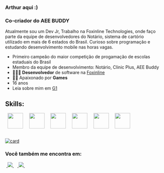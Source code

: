 ### Arthur aqui :)
### Co-criador do AEE BUDDY

Atualmente sou um Dev Jr, Trabalho na Foxinline Technologies, onde faço parte da equipe de desenvolvedores do Notário, sistema de cartório utilizado em mais de 6 estados do Brasil. Curioso sobre programação e estudando desenvolvimento mobile nas horas vagas.
- Primeiro campeão do </Seduckhaton> maior competição de progamação de escolas estaduais do Brasil
- Membro da equipe de desenvolvimento: Notário, Clinic Plus, AEE Buddy
- 👨🏻‍💻 **Desenvolvedor** de software na [Foxinline](http://foxinline.com)
- 🧗🏼 Apaixonado por **Games**
- 16 anos
- Leia sobre mim em <a href="https://g1.globo.com/pi/piaui/noticia/2023/04/01/adolescente-de-15-anos-se-torna-programador-com-apenas-5-meses-de-aulas-em-parnaiba.ghtml"> G1 </a>

##

## Skills:
<div style="display: inline">
  &nbsp;&nbsp;<img width='50' height='50' src="https://cdn-icons-png.flaticon.com/512/5968/5968282.png" />&nbsp;&nbsp;
  &nbsp;&nbsp;<img width='50' height='50' src="https://www.svgrepo.com/show/354380/spring-icon.svg" />&nbsp;&nbsp;
  &nbsp;&nbsp;<img width='50' height='50' src="https://www.svgrepo.com/show/452091/python.svg" />&nbsp;&nbsp;
  &nbsp;&nbsp;<img width='50' height='50' src="https://www.svgrepo.com/show/255832/sql.svg" />&nbsp;&nbsp;
  &nbsp;&nbsp;<img width='50' height='50' src="https://www.svgrepo.com/show/353498/bootstrap.svg" />&nbsp;&nbsp;
  &nbsp;&nbsp;<img width='50' height='50' src="https://upload.wikimedia.org/wikipedia/commons/thumb/9/99/Unofficial_JavaScript_logo_2.svg/480px-Unofficial_JavaScript_logo_2.svg.png" />
</div> 

##

[![card](https://github-readme-stats.vercel.app/api?username=Arxtd&theme=default&show_icons=true)](https://github.com/Arxtd/Arxtd/github-readme-stats)

### Você também me encontra em:
&nbsp;<a href="https://www.linkedin.com/in/arthurmorais16/">
  <img src="https://img.shields.io/badge/linkedin-%230077B5.svg?style=for-the-badge&logo=linkedin&logoColor=white">
</a>&nbsp;
&nbsp;<a href="https://www.instagram.com/arthurms_07/">
  <img src="https://img.shields.io/badge/Instagram-%23E4405F.svg?style=for-the-badge&logo=Instagram&logoColor=white">
</a>&nbsp;

